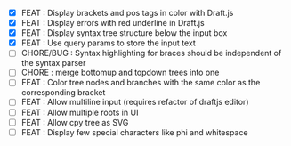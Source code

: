 - [x] FEAT : Display brackets and pos tags in color with Draft.js
- [x] FEAT : Display errors with red underline in Draft.js
- [x] FEAT : Display syntax tree structure below the input box
- [x] FEAT : Use query params to store the input text
- [ ] CHORE/BUG : Syntax highlighting for braces should be independent of the syntax parser
- [ ] CHORE : merge bottomup and topdown trees into one
- [ ] FEAT : Color tree nodes and branches with the same color as the corresponding bracket
- [ ] FEAT : Allow multiline input (requires refactor of draftjs editor)
- [ ] FEAT : Allow multiple roots in UI
- [ ] FEAT : Allow cpy tree as SVG
- [ ] FEAT : Display few special characters like phi and whitespace
